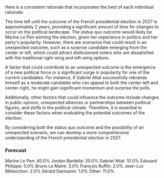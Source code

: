 Here is a consistent rationale that incorporates the best of each individual rationale:

The time left until the outcome of the French presidential election in 2027 is approximately 2 years, providing a significant amount of time for changes to occur on the political landscape. The status quo outcome would likely be Marine Le Pen winning the election, given her experience in politics and her party's popularity. However, there are scenarios that could result in an unexpected outcome, such as a surprise candidate emerging from the center or left, which could attract disillusioned voters who are dissatisfied with the traditional right-wing and left-wing options.

A factor that could contribute to an unexpected outcome is the emergence of a new political force or a significant surge in popularity for one of the current candidates. For instance, if Gabriel Attal successfully rebrands himself as a moderate candidate who can appeal to both the center-left and center-right, he might gain significant momentum and surprise the polls.

Additionally, other factors that could influence the outcome include changes in public opinion, unexpected alliances or partnerships between political figures, and shifts in the political climate. Therefore, it is essential to consider these factors when evaluating the potential outcomes of the election.

By considering both the status quo outcome and the possibility of an unexpected scenario, we can develop a more comprehensive understanding of the French presidential election in 2027.

### Forecast

Marine Le Pen: 40.0%
Jordan Bardella: 20.0%
Gabriel Attal: 10.0%
Édouard Philippe: 5.0%
Bruno Le Maire: 3.0%
François Ruffin: 2.0%
Jean-Luc Mélenchon: 2.0%
Gérald Darmanin: 1.0%
Other: 11.0%